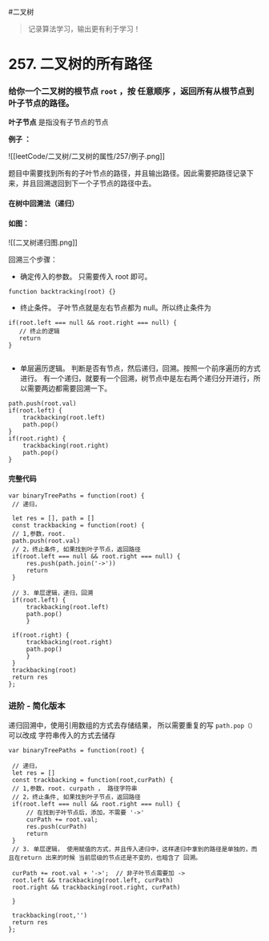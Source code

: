 #二叉树

> 记录算法学习，输出更有利于学习！
# 257. 二叉树的所有路径
### 给你一个二叉树的根节点 `root` ，按 **任意顺序** ，返回所有从根节点到叶子节点的路径。

**叶子节点** 是指没有子节点的节点

**例子 ：**

![[leetCode/二叉树/二叉树的属性/257/例子.png]]

  题目中需要找到所有的子叶节点的路径，并且输出路径。因此需要把路径记录下来，并且回溯退回到下一个子节点的路径中去。

#### 在树中回溯法（递归） 
#### 如图：
![[二叉树递归图.png]]


回溯三个步骤：

- 确定传入的参数。
只需要传入  root 即可。
```
function backtracking(root) {}
```
- 终止条件。
子叶节点就是左右节点都为 null。所以终止条件为
```
if(root.left === null && root.right === null) {
   // 终止的逻辑
   return
}
	
```
- 单层遍历逻辑。
判断是否有节点，然后递归，回溯。按照一个前序遍历的方式进行。
有一个递归，就要有一个回溯，树节点中是左右两个递归分开进行，所以需要两边都需要回溯一下。
```
path.push(root.val)
if(root.left) {
	trackbacking(root.left)
	path.pop() 
} 
if(root.right) { 
	trackbacking(root.right) 
	path.pop() 
}
```


#### 完整代码
```
var binaryTreePaths = function(root) {
 // 递归，

 let res = [], path = []
 const trackbacking = function(root) {
 // 1,参数，root. 
 path.push(root.val)
 // 2，终止条件, 如果找到叶子节点，返回路径
 if(root.left === null && root.right === null) {
	 res.push(path.join('->'))
	 return
 }

 // 3. 单层逻辑，递归，回溯
 if(root.left) {
	 trackbacking(root.left)
	 path.pop()
	 }

 if(root.right) {
	 trackbacking(root.right)
	 path.pop()
	 } 
 }
 trackbacking(root)
 return res
};

```

### 进阶 - 简化版本

递归回溯中，使用引用数组的方式去存储结果， 所以需要重复的写 `path.pop（）`
可以改成 字符串传入的方式去储存

```
var binaryTreePaths = function(root) {

 // 递归，
 let res = []
 const trackbacking = function(root,curPath) {
 // 1,参数，root. curpath ， 路径字符串
 // 2，终止条件, 如果找到叶子节点，返回路径
 if(root.left === null && root.right === null) {
	 // 在找到子叶节点后，添加，不需要 '->'
	 curPath += root.val;
	 res.push(curPath)
	 return
 }
 // 3. 单层逻辑， 使用赋值的方式，并且传入递归中，这样递归中拿到的路径是单独的，而且在return 出来的时候 当前层级的节点还是不变的，也暗含了 回溯。
 
 curPath += root.val + '->';  // 非子叶节点需要加 ->
 root.left && trackbacking(root.left, curPath)
 root.right && trackbacking(root.right, curPath)

 }

 trackbacking(root,'')
 return res
};
```